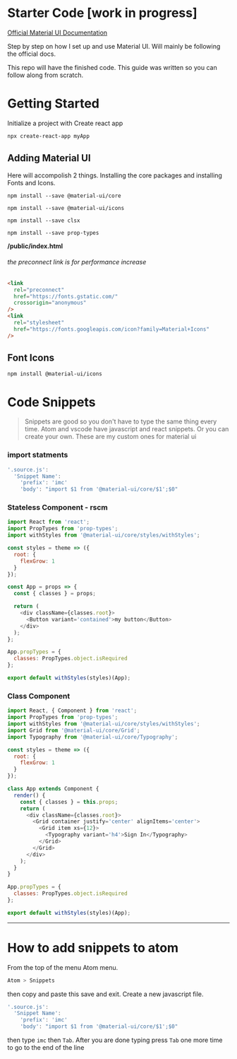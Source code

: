 # Starter Code [work in progress]

[Official Material UI Documentation](https://material-ui.com/getting-started/installation/)

Step by step on how I set up and use Material UI. Will mainly be following the official docs.

This repo will have the finished code. This guide was written so you can follow along from scratch.

# Getting Started

Initialize a project with Create react app

```sh
npx create-react-app myApp
```

## Adding Material UI

Here will accompolish 2 things. Installing the core packages and installing Fonts and Icons.

```
npm install --save @material-ui/core

npm install --save @material-ui/icons

npm install --save clsx

npm install --save prop-types

```

<strong>/public/index.html</strong>

###### the preconnect link is for performance increase

```html
<link
  rel="preconnect"
  href="https://fonts.gstatic.com/"
  crossorigin="anonymous"
/>
<link
  rel="stylesheet"
  href="https://fonts.googleapis.com/icon?family=Material+Icons"
/>
```

## Font Icons

```
npm install @material-ui/icons
```

# Code Snippets

> Snippets are good so you don't have to type the same thing every time. Atom and vscode have javascript and react snippets. Or you can create your own.
> These are my custom ones for material ui

### import statments

```javascript
'.source.js':
  'Snippet Name':
    'prefix': 'imc'
    'body': "import $1 from '@material-ui/core/$1';$0"
```

### Stateless Component - rscm

```javascript
import React from 'react';
import PropTypes from 'prop-types';
import withStyles from '@material-ui/core/styles/withStyles';

const styles = theme => ({
  root: {
    flexGrow: 1
  }
});

const App = props => {
  const { classes } = props;

  return (
    <div className={classes.root}>
      <Button variant='contained'>my button</Button>
    </div>
  );
};

App.propTypes = {
  classes: PropTypes.object.isRequired
};

export default withStyles(styles)(App);
```

### Class Component

```javascript
import React, { Component } from 'react';
import PropTypes from 'prop-types';
import withStyles from '@material-ui/core/styles/withStyles';
import Grid from '@material-ui/core/Grid';
import Typography from '@material-ui/core/Typography';

const styles = theme => ({
  root: {
    flexGrow: 1
  }
});

class App extends Component {
  render() {
    const { classes } = this.props;
    return (
      <div className={classes.root}>
        <Grid container justify='center' alignItems='center'>
          <Grid item xs={12}>
            <Typography variant='h4'>Sign In</Typography>
          </Grid>
        </Grid>
      </div>
    );
  }
}

App.propTypes = {
  classes: PropTypes.object.isRequired
};

export default withStyles(styles)(App);
```

---

# How to add snippets to atom

From the top of the menu Atom menu.

```sh
Atom > Snippets
```

then copy and paste this save and exit. Create a new javascript file.

```javascript
'.source.js':
  'Snippet Name':
    'prefix': 'imc'
    'body': "import $1 from '@material-ui/core/$1';$0"
```

then type `imc` then `Tab`. After you are done typing press `Tab` one more time to go to the end of the line
